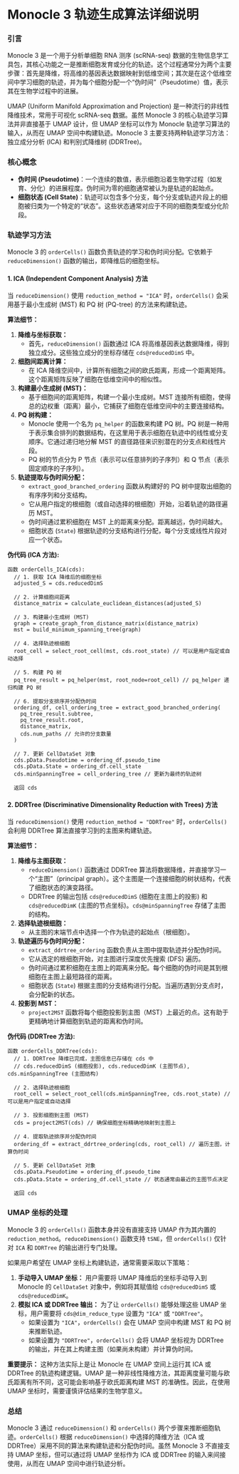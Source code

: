 # Monocle 3 轨迹生成算法详细说明

### 引言

Monocle 3 是一个用于分析单细胞 RNA 测序 (scRNA-seq) 数据的生物信息学工具包，其核心功能之一是推断细胞发育或分化的轨迹。这个过程通常分为两个主要步骤：首先是降维，将高维的基因表达数据映射到低维空间；其次是在这个低维空间中学习细胞的轨迹，并为每个细胞分配一个“伪时间”（Pseudotime）值，表示其在生物学过程中的进展。

UMAP (Uniform Manifold Approximation and Projection) 是一种流行的非线性降维技术，常用于可视化 scRNA-seq 数据。虽然 Monocle 3 的核心轨迹学习算法并非直接基于 UMAP 设计，但 UMAP 坐标可以作为 Monocle 轨迹学习算法的输入，从而在 UMAP 空间中构建轨迹。Monocle 3 主要支持两种轨迹学习方法：独立成分分析 (ICA) 和判别式降维树 (DDRTree)。

### 核心概念

*   **伪时间 (Pseudotime)**：一个连续的数值，表示细胞沿着生物学过程（如发育、分化）的进展程度。伪时间为零的细胞通常被认为是轨迹的起始点。
*   **细胞状态 (Cell State)**：轨迹可以包含多个分支，每个分支或轨迹片段上的细胞被归类为一个特定的“状态”。这些状态通常对应于不同的细胞类型或分化阶段。

### 轨迹学习方法

Monocle 3 的 `orderCells()` 函数负责轨迹的学习和伪时间分配。它依赖于 `reduceDimension()` 函数的输出，即降维后的细胞坐标。

#### 1. ICA (Independent Component Analysis) 方法

当 `reduceDimension()` 使用 `reduction_method = "ICA"` 时，`orderCells()` 会采用基于最小生成树 (MST) 和 PQ 树 (PQ-tree) 的方法来构建轨迹。

**算法细节：**

1.  **降维与坐标获取：**
    *   首先，`reduceDimension()` 函数通过 ICA 将高维基因表达数据降维，得到独立成分。这些独立成分的坐标存储在 `cds@reducedDimS` 中。
2.  **细胞间距离计算：**
    *   在 ICA 降维空间中，计算所有细胞之间的欧氏距离，形成一个距离矩阵。这个距离矩阵反映了细胞在低维空间中的相似性。
3.  **构建最小生成树 (MST)：**
    *   基于细胞间的距离矩阵，构建一个最小生成树。MST 连接所有细胞，使得总的边权重（距离）最小，它捕获了细胞在低维空间中的主要连接结构。
4.  **PQ 树构建：**
    *   Monocle 使用一个名为 `pq_helper` 的函数来构建 PQ 树。PQ 树是一种用于表示集合排列的数据结构，在这里用于表示细胞在轨迹中的线性或分支顺序。它通过递归地分解 MST 的直径路径来识别潜在的分支点和线性片段。
    *   PQ 树的节点分为 P 节点（表示可以任意排列的子序列）和 Q 节点（表示固定顺序的子序列）。
5.  **轨迹提取与伪时间分配：**
    *   `extract_good_branched_ordering` 函数从构建好的 PQ 树中提取出细胞的有序序列和分支结构。
    *   它从用户指定的根细胞（或自动选择的根细胞）开始，沿着轨迹的路径遍历 MST。
    *   伪时间通过累积细胞在 MST 上的距离来分配。距离越远，伪时间越大。
    *   细胞状态 (`State`) 根据轨迹的分支结构进行分配，每个分支或线性片段对应一个状态。

**伪代码 (ICA 方法):**

```
函数 orderCells_ICA(cds):
  // 1. 获取 ICA 降维后的细胞坐标
  adjusted_S = cds.reducedDimS

  // 2. 计算细胞间距离
  distance_matrix = calculate_euclidean_distances(adjusted_S)

  // 3. 构建最小生成树 (MST)
  graph = create_graph_from_distance_matrix(distance_matrix)
  mst = build_minimum_spanning_tree(graph)

  // 4. 选择轨迹根细胞
  root_cell = select_root_cell(mst, cds.root_state) // 可以是用户指定或自动选择

  // 5. 构建 PQ 树
  pq_tree_result = pq_helper(mst, root_node=root_cell) // pq_helper 递归构建 PQ 树

  // 6. 提取分支排序并分配伪时间
  ordering_df, cell_ordering_tree = extract_good_branched_ordering(
    pq_tree_result.subtree,
    pq_tree_result.root,
    distance_matrix,
    cds.num_paths // 允许的分支数量
  )

  // 7. 更新 CellDataSet 对象
  cds.pData.Pseudotime = ordering_df.pseudo_time
  cds.pData.State = ordering_df.cell_state
  cds.minSpanningTree = cell_ordering_tree // 更新为最终的轨迹树

  返回 cds
```

#### 2. DDRTree (Discriminative Dimensionality Reduction with Trees) 方法

当 `reduceDimension()` 使用 `reduction_method = "DDRTree"` 时，`orderCells()` 会利用 DDRTree 算法直接学习到的主图来构建轨迹。

**算法细节：**

1.  **降维与主图获取：**
    *   `reduceDimension()` 函数通过 DDRTree 算法将数据降维，并直接学习一个“主图”（principal graph）。这个主图是一个连接细胞的树状结构，代表了细胞状态的演变路径。
    *   DDRTree 的输出包括 `cds@reducedDimS` (细胞在主图上的投影) 和 `cds@reducedDimK` (主图的节点坐标)。`cds@minSpanningTree` 存储了主图的结构。
2.  **选择轨迹根细胞：**
    *   从主图的末端节点中选择一个作为轨迹的起始点（根细胞）。
3.  **轨迹遍历与伪时间分配：**
    *   `extract_ddrtree_ordering` 函数负责从主图中提取轨迹并分配伪时间。
    *   它从选定的根细胞开始，对主图进行深度优先搜索 (DFS) 遍历。
    *   伪时间通过累积细胞在主图上的距离来分配。每个细胞的伪时间是其到根细胞在主图上最短路径的距离。
    *   细胞状态 (`State`) 根据主图的分支结构进行分配。当遍历遇到分支点时，会分配新的状态。
4.  **投影到 MST：**
    *   `project2MST` 函数将每个细胞投影到主图（MST）上最近的点。这有助于更精确地计算细胞到轨迹的距离和伪时间。

**伪代码 (DDRTree 方法):**

```
函数 orderCells_DDRTree(cds):
  // 1. DDRTree 降维已完成，主图信息已存储在 cds 中
  // cds.reducedDimS (细胞投影), cds.reducedDimK (主图节点), cds.minSpanningTree (主图结构)

  // 2. 选择轨迹根细胞
  root_cell = select_root_cell(cds.minSpanningTree, cds.root_state) // 可以是用户指定或自动选择

  // 3. 投影细胞到主图 (MST)
  cds = project2MST(cds) // 确保细胞坐标精确地映射到主图上

  // 4. 提取轨迹排序并分配伪时间
  ordering_df = extract_ddrtree_ordering(cds, root_cell) // 遍历主图，计算伪时间

  // 5. 更新 CellDataSet 对象
  cds.pData.Pseudotime = ordering_df.pseudo_time
  cds.pData.State = ordering_df.cell_state // 状态通常由最近的主图节点决定

  返回 cds
```

### UMAP 坐标的处理

Monocle 3 的 `orderCells()` 函数本身并没有直接支持 UMAP 作为其内置的 `reduction_method`。`reduceDimension()` 函数支持 `tSNE`，但 `orderCells()` 仅针对 `ICA` 和 `DDRTree` 的输出进行专门处理。

如果用户希望在 UMAP 坐标上构建轨迹，通常需要采取以下策略：

1.  **手动导入 UMAP 坐标：** 用户需要将 UMAP 降维后的坐标手动导入到 Monocle 的 `CellDataSet` 对象中，例如将其赋值给 `cds@reducedDimS` 或 `cds@reducedDimK`。
2.  **模拟 ICA 或 DDRTree 输出：** 为了让 `orderCells()` 能够处理这些 UMAP 坐标，用户需要将 `cds@dim_reduce_type` 设置为 `"ICA"` 或 `"DDRTree"`。
    *   如果设置为 `"ICA"`，`orderCells()` 会在 UMAP 空间中构建 MST 和 PQ 树来推断轨迹。
    *   如果设置为 `"DDRTree"`，`orderCells()` 会将 UMAP 坐标视为 DDRTree 的输出，并在其上构建主图（如果尚未构建）并计算伪时间。

**重要提示：** 这种方法实际上是让 Monocle 在 UMAP 空间上运行其 ICA 或 DDRTree 的轨迹构建逻辑。UMAP 是一种非线性降维方法，其距离度量可能与欧氏距离有所不同，这可能会影响基于欧氏距离构建 MST 的准确性。因此，在使用 UMAP 坐标时，需要谨慎评估结果的生物学意义。

### 总结

Monocle 3 通过 `reduceDimension()` 和 `orderCells()` 两个步骤来推断细胞轨迹。`orderCells()` 根据 `reduceDimension()` 中选择的降维方法（ICA 或 DDRTree）采用不同的算法来构建轨迹和分配伪时间。虽然 Monocle 3 不直接支持 UMAP 坐标，但可以通过将 UMAP 坐标作为 ICA 或 DDRTree 的输入来间接使用，从而在 UMAP 空间中进行轨迹分析。
